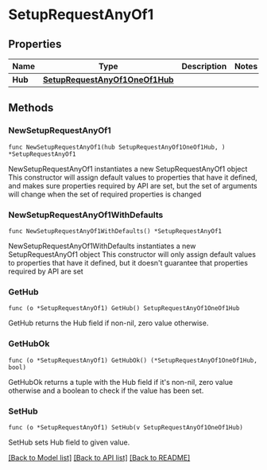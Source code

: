 # SetupRequestAnyOf1

## Properties

Name | Type | Description | Notes
------------ | ------------- | ------------- | -------------
**Hub** | [**SetupRequestAnyOf1OneOf1Hub**](SetupRequestAnyOf1OneOf1Hub.md) |  | 

## Methods

### NewSetupRequestAnyOf1

`func NewSetupRequestAnyOf1(hub SetupRequestAnyOf1OneOf1Hub, ) *SetupRequestAnyOf1`

NewSetupRequestAnyOf1 instantiates a new SetupRequestAnyOf1 object
This constructor will assign default values to properties that have it defined,
and makes sure properties required by API are set, but the set of arguments
will change when the set of required properties is changed

### NewSetupRequestAnyOf1WithDefaults

`func NewSetupRequestAnyOf1WithDefaults() *SetupRequestAnyOf1`

NewSetupRequestAnyOf1WithDefaults instantiates a new SetupRequestAnyOf1 object
This constructor will only assign default values to properties that have it defined,
but it doesn't guarantee that properties required by API are set

### GetHub

`func (o *SetupRequestAnyOf1) GetHub() SetupRequestAnyOf1OneOf1Hub`

GetHub returns the Hub field if non-nil, zero value otherwise.

### GetHubOk

`func (o *SetupRequestAnyOf1) GetHubOk() (*SetupRequestAnyOf1OneOf1Hub, bool)`

GetHubOk returns a tuple with the Hub field if it's non-nil, zero value otherwise
and a boolean to check if the value has been set.

### SetHub

`func (o *SetupRequestAnyOf1) SetHub(v SetupRequestAnyOf1OneOf1Hub)`

SetHub sets Hub field to given value.



[[Back to Model list]](../README.md#documentation-for-models) [[Back to API list]](../README.md#documentation-for-api-endpoints) [[Back to README]](../README.md)


